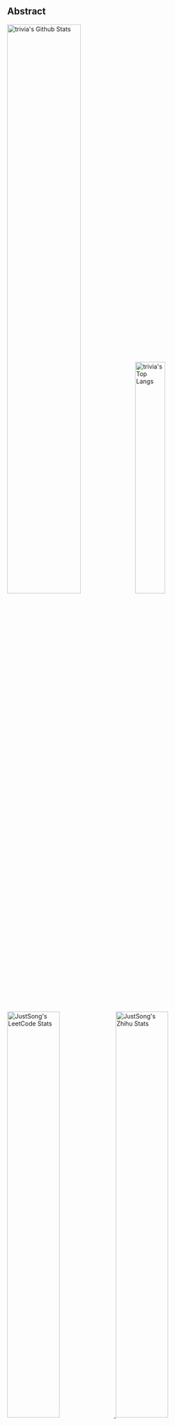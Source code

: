 ## Abstract
<p>
  <img src="https://github-readme-stats.vercel.app/api?username=VancySavoki&show_icons=true&hide_border=true" alt="trivia's Github Stats" width="58%" />
  <img src="https://github-readme-stats.vercel.app/api/top-langs/?username=VancySavoki&layout=compact&hide_border=true&langs_count=10" alt="trivia's Top Langs" width="37%" /> 
</p>

<a href="https://github.com/songquanpeng/stats-cards">
<p>
  <img src="https://stats.justsong.cn/api/leetcode/?username=quanpeng&theme=light" alt="JustSong's LeetCode Stats" width="49%" />
  <img src="https://stats.justsong.cn/api/zhihu/?username=songwonderful&theme=light" alt="JustSong's Zhihu Stats" width="49%" /> 
</p>
</a>

![skills](https://skillicons.dev/icons?i=c,cpp,go,py,html,css,js,nodejs,java,md,pytorch,tensorflow,flask,fastapi,express,qt,react,cmake,docker,git,linux,nginx,mysql,redis,sqlite,githubactions,heroku,vercel,visualstudio,vscode)


## Top Projects
|Project|Description|Stars|
|:--|:--|:--|
|[mystar](https://github.com/VancySavoki/mystar)|None|`1⭐`|
|[NameNotebook](https://github.com/VancySavoki/NameNotebook)|A notebook that explains how to name a project or variable effectively.|`1⭐`|
|[counter](https://github.com/VancySavoki/counter)|Counter Project|`0⭐`|
|[cryptojs-sample](https://github.com/VancySavoki/cryptojs-sample)|some aes192 and rsa sample of the crypto module in nodejs |`0⭐`|
|[registry-config](https://github.com/VancySavoki/registry-config)|结合Spring Cloud Config Server和Eureka的多模块注册配置中心，可为分布式应用提供服务注册、服务发现、云配置获取。|`0⭐`|
|[vant-autoload](https://github.com/VancySavoki/vant-autoload)|general autoload biz components base on [@youzan/vant](https;//github.com/youzan/vant)|`0⭐`|
|[wetalk-java-sdk](https://github.com/VancySavoki/wetalk-java-sdk)|方便企业内部应用利用微信企业号和钉钉能力开发的sdk。可结合Spring Boot。|`0⭐`|

## Recent Updates
|Project|Description|Last Update|
|:--|:--|:--|
|[mystar](https://github.com/VancySavoki/mystar)|None|![2025-10-19 11:21:26](https://img.shields.io/badge/2025--10--19-11%3A21%3A26-brightgreen?style=flat-square)|
|[NameNotebook](https://github.com/VancySavoki/NameNotebook)|A notebook that explains how to name a project or variable effectively.|![2025-08-17 14:04:35](https://img.shields.io/badge/2025--08--17-14%3A04%3A35-brightgreen?style=flat-square)|
|[counter](https://github.com/VancySavoki/counter)|Counter Project|![2019-03-20 00:15:38](https://img.shields.io/badge/2019--03--20-00%3A15%3A38-brightgreen?style=flat-square)|
|[vant-autoload](https://github.com/VancySavoki/vant-autoload)|general autoload biz components base on [@youzan/vant](https;//github.com/youzan/vant)|![2018-08-22 16:22:19](https://img.shields.io/badge/2018--08--22-16%3A22%3A19-brightgreen?style=flat-square)|
|[wetalk-java-sdk](https://github.com/VancySavoki/wetalk-java-sdk)|方便企业内部应用利用微信企业号和钉钉能力开发的sdk。可结合Spring Boot。|![2018-08-22 15:58:18](https://img.shields.io/badge/2018--08--22-15%3A58%3A18-brightgreen?style=flat-square)|
|[cryptojs-sample](https://github.com/VancySavoki/cryptojs-sample)|some aes192 and rsa sample of the crypto module in nodejs |![2018-08-14 15:15:34](https://img.shields.io/badge/2018--08--14-15%3A15%3A34-brightgreen?style=flat-square)|
|[registry-config](https://github.com/VancySavoki/registry-config)|结合Spring Cloud Config Server和Eureka的多模块注册配置中心，可为分布式应用提供服务注册、服务发现、云配置获取。|![2018-06-22 15:49:36](https://img.shields.io/badge/2018--06--22-15%3A49%3A36-brightgreen?style=flat-square)|



*Last updated on: 2025-10-19 20:32:36*
